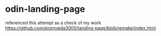 # odin-landing-page
referenced this attempt as a check of my work https://github.com/piotrnajda3000/landing-page/blob/remake/index.html